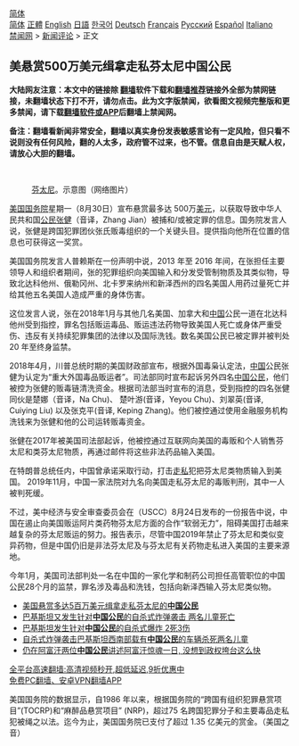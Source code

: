  <!-- 面包屑导航 --> <div class="breadcrumb"><!-- GTranslate: https://gtranslate.io/ -->  <div class="switcher notranslate">  <div class="selected">  <a href="#" onclick="return false;"> 简体</a>  </div>  <div class="option">  <a href="https://www.bannedbook.org" onclick="doGTranslate('zh-CN|zh-CN');jQuery('div.switcher div.selected a').html(jQuery(this).html());return false;" title="简体中文" class="nturl selected"> 简体</a>  <a href="https://www.bannedbook.org/zh-tw/" onclick="doGTranslate('zh-CN|zh-TW');jQuery('div.switcher div.selected a').html(jQuery(this).html());return false;" title="繁體中文" class="nturl"> 正體</a>  <a href="https://www.bannedbook.org/en/" onclick="doGTranslate('zh-CN|en');jQuery('div.switcher div.selected a').html(jQuery(this).html());return false;" title="English" class="nturl"> English</a>  <a href="https://www.bannedbook.org/ja/" onclick="doGTranslate('zh-CN|ja');jQuery('div.switcher div.selected a').html(jQuery(this).html());return false;" title="日本語" class="nturl"> 日語</a>  <a href="https://www.bannedbook.org/ko/" onclick="doGTranslate('zh-CN|ko');jQuery('div.switcher div.selected a').html(jQuery(this).html());return false;" title="한국어" class="nturl"> 한국어</a>  <a href="https://www.bannedbook.org/de/" onclick="doGTranslate('zh-CN|de');jQuery('div.switcher div.selected a').html(jQuery(this).html());return false;" title="Deutsch" class="nturl"> Deutsch</a>  <a href="https://www.bannedbook.org/fr/" onclick="doGTranslate('zh-CN|fr');jQuery('div.switcher div.selected a').html(jQuery(this).html());return false;" title="Français" class="nturl"> Français</a>  <a href="https://www.bannedbook.org/ru/" onclick="doGTranslate('zh-CN|ru');jQuery('div.switcher div.selected a').html(jQuery(this).html());return false;" title="Русский" class="nturl"> Русский</a>  <a href="https://www.bannedbook.org/es/" onclick="doGTranslate('zh-CN|es');jQuery('div.switcher div.selected a').html(jQuery(this).html());return false;" title="Español" class="nturl"> Español</a>  <a href="https://www.bannedbook.org/it/" onclick="doGTranslate('zh-CN|it');jQuery('div.switcher div.selected a').html(jQuery(this).html());return false;" title="Italiano" class="nturl"> Italiano</a>  </div>  </div>      <div class='breadcrumb-sub'><!-- Breadcrumb NavXT 6.3.0 --> <a href="https://www.bannedbook.org/" class="home">禁闻网</a> &gt; <a href="https://www.bannedbook.org/bnews/comments/" class="category">新闻评论</a> &gt; 正文</div></div><h2>美悬赏500万美元缉拿走私芬太尼中国公民</h2> <p class="notice"><b>大陆网友注意：本文中的链接除 <a href="https://github.com/bannedbook/fanqiang" >翻墙</a>软件下载和<a href="https://github.com/killgcd/justmysocks/blob/master/README.md">翻墙推荐</a>链接外全部为禁网链接，未翻墙状态下打不开，请勿点击。此为文字版禁闻，欲看图文视频完整版和更多禁闻，请下载<a href="https://github.com/bannedbook/fanqiang">翻墙软件或APP</a>后翻墙上禁闻网。</p><p>备注：翻墙看新闻非常安全，翻墙以真实身份发表敏感言论有一定风险，但只看不说则没有任何风险，翻的人太多，政府管不过来，也不管。信息自由是天赋人权，请放心大胆的翻墙。</b></p>  <div class="entry"> <br /> <figure><a href="https://i0.wp.com/upload-images-bucket-v64rleca837do.s3.eu-west-1.amazonaws.com/wp-content/uploads/2021/08/31042214/screenshot2018-09-25at11.38.23-600x367-1.png?fit=600%2C367&#038;ssl=1" data-caption="芬太尼。示意图（网络图片）"></a><figcaption class="wp-caption-text"><a href="https://www.bannedbook.org/bnews/tag/%e8%8a%ac%e5%a4%aa%e5%b0%bc/" class="st_tag internal_tag" rel="tag" title="标签 芬太尼 下的日志">芬太尼</a>。示意图（网络图片）</figcaption></figure> <p><a href="https://www.bannedbook.org/bnews/tag/%e7%be%8e%e5%9b%bd/" class="st_tag internal_tag" rel="tag" title="标签 美国 下的日志">美国</a><a href="https://www.bannedbook.org/bnews/tag/%e5%9b%bd%e5%8a%a1%e9%99%a2/" class="st_tag internal_tag" rel="tag" title="标签 国务院 下的日志">国务院</a>星期一（8月30日）宣布悬赏最多达 500万<a href="https://www.bannedbook.org/bnews/tag/%e7%be%8e%e5%85%83/" class="st_tag internal_tag" rel="tag" title="标签 美元 下的日志">美元</a>，以获取导致中华人民共和国<a href="https://www.bannedbook.org/bnews/tag/%e5%85%ac%e6%b0%91/" class="st_tag internal_tag" rel="tag" title="标签 公民 下的日志">公民</a><a href="https://www.bannedbook.org/bnews/tag/%e5%bc%a0%e5%81%a5/" class="st_tag internal_tag" rel="tag" title="标签 张健 下的日志">张健</a>（音译，Zhang Jian）被捕和/或被定罪的信息。国务院发言人说，张健是跨国犯罪团伙张氏贩毒组织的一个关键头目。提供指向他所在位置的信息也可获得这一奖赏。</p> <p>美国国务院发言人普赖斯在一份声明中说，2013 年至 2016 年间，在张担任主要领导人和组织者期间，张的犯罪组织向美国输入和分发受管制物质及其类似物，导致北达科他州、俄勒冈州、北卡罗来纳州和新泽西州的四名美国人用药过量死亡并给其他五名美国人造成严重的身体伤害。</p>  <p>这位发言人说，张在2018年1月与其他几名美国、加拿大和<span class='wp_keywordlink_affiliate'><a href="https://www.bannedbook.org/" title="中国" target="_blank">中国</a></span>公民一道在北达科他州受到指控，罪名包括贩运毒品、贩运违法药物导致美国人死亡或身体严重受伤、违反有关持续犯罪集团的法律以及国际洗钱。数名美国公民已被定罪并被判处 20 年至终身监禁。</p> <p>2018年4月，川普总统时期的美国财政部宣布，根据外国毒枭认定法，<a href="https://www.bannedbook.org/bnews/tag/%E4%B8%AD%E5%9B%BD/" class="st_tag internal_tag" rel="tag" title="标签 中国 下的日志">中国</a>公民张健为认定为“重大外国毒品贩运者”。司法部同时宣布起诉另外四名<a href="https://www.bannedbook.org/bnews/tag/%E4%B8%AD%E5%9B%BD%E5%85%AC%E6%B0%91/" class="st_tag internal_tag" rel="tag" title="标签 中国公民 下的日志">中国公民</a>，他们被控为张健的贩毒链清洗资金。根据司法部当时宣布的消息，受到指控的四名张健同伙是楚娜（音译，Na Chu)、 楚叶游(音译，Yeyou Chu)、刘翠英(音译, Cuiying Liu) 以及张克平(音译, Keping Zhang)。他们被控通过使用金融服务机构洗钱来为张健和他的公司运转贩毒资金。</p>  <p>张健在2017年被美国司法部起诉，他被控通过互联网向美国的毒贩和个人销售芬太尼和类芬太尼物质，再通过邮件将这些非法药品输入美国。</p> <p>在特朗普总统任内，中国曾承诺采取行动，打击<a href="https://www.bannedbook.org/bnews/tag/%e8%b5%b0%e7%a7%81/" class="st_tag internal_tag" rel="tag" title="标签 走私 下的日志">走私</a>犯把芬太尼类物质输入到美国。 2019年11月，中国一家法院对九名向美国走私芬太尼的毒贩判刑，其中一人被判死缓。</p>  <p>不过，美中经济与安全审查委员会在（USCC）8月24日发布的一份报告中说，中国在遏止向美国贩运阿片类药物芬太尼方面的合作“软弱无力”，阻碍美国打击越来越复杂的芬太尼贩运的努力。报告表示，尽管中国2019年禁止了芬太尼和类似变异药物，但是中国仍旧是非法芬太尼及与芬太尼有关药物走私进入美国的主要来源地。</p> <p>今年1月，美国司法部判处一名在中国的一家化学和制药公司担任高管职位的中国公民28个月的监禁，罪名涉及毒品和洗钱，包括向新泽西输入芬太尼类似物。</p>  <ul class='op-related-articles' title='相关阅读'> <li><a href='https://www.bannedbook.org/bnews/headline/20210831/1616174.html' target='_blank'>美国悬赏多达5百万美元缉拿走私芬太尼的<b>中国公民</b></a></li> <li><a href='https://www.bannedbook.org/bnews/headline/20210822/1610774.html' target='_blank'>巴基斯坦又发生针对<b>中国公民</b>的自杀式炸弹袭击 两名儿童死亡</a></li> <li><a href='https://www.bannedbook.org/bnews/comments/20210821/1610520.html' target='_blank'>巴基斯坦发生针对<b>中国公民</b>的自杀式爆炸 2死3伤</a></li> <li><a href='https://www.bannedbook.org/bnews/baitai/20210821/1610442.html' target='_blank'>自杀式炸弹袭击巴基斯坦西南部载有<b>中国公民</b>的车辆杀死两名儿童</a></li> <li><a href='https://www.bannedbook.org/bnews/bannedvideo/20210819/1608925.html' target='_blank'>仍在阿富汗两位<b>中国公民</b>讲述阿富汗惊魂一日, 没想到政权垮台这么快</a></li> </ul> <p class="texttj"> <a href="https://github.com/bannedbook/fanqiang/wiki/V2ray%E6%9C%BA%E5%9C%BA" target="_blank">全平台高速翻墙:高清视频秒开,超低延迟,9折优惠中</a><br/> <a href="https://github.com/bannedbook/fanqiang/wiki/%E7%A6%81%E9%97%BB%E7%BD%91%E5%AE%89%E5%8D%93%E7%BF%BB%E5%A2%99%E6%96%B0%E9%97%BBAPP" target="_blank">免费PC翻墙、安卓VPN翻墙APP</a></p><p>美国国务院的数据显示，自1986 年以来，根据国务院的“跨国有组织犯罪悬赏项目”(TOCRP)和“麻醉品悬赏项目” (NRP)，超过75 名跨国犯罪分子和主要毒品走私犯被绳之以法。迄今为止，美国国务院已支付了超过 1.35 亿美元的赏金。（美国之音）</p><a name='sharetosocial'></a>  <div style="margin-bottom:5px;padding-bottom:5px;clear:both"> <div id="archive-pix-1" class="banner-ads"> <!-- AuctionX Display platform tag START --> <div id="26318x728x90x621x_ADSLOT2" clicktrack="%%CLICK_URL_ESC%%"></div> <!-- AuctionX Display platform tag END --> </div> <div id="archive-pix-2" class="banner-ads"> <!-- AuctionX Display platform tag START --> <div id="26315x300x250x621x_ADSLOT2" clicktrack="%%CLICK_URL_ESC%%"></div> <!-- AuctionX Display platform tag END --> </div> </div>  <div id="archive-pix-1" class="banner-ads"> <!-- AuctionX Display platform tag START --> <div id="26318x728x90x621x_ADSLOT3" clicktrack="%%CLICK_URL_ESC%%"></div> <!-- AuctionX Display platform tag END --> </div> </div><!--END ENTRY--> 